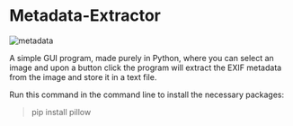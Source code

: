 # Metadata-Extractor

![metadata](https://user-images.githubusercontent.com/63968451/134468069-18076b51-9589-4ec1-b20b-c1ea9bc8da1c.png)

A simple GUI program, made purely in Python, where you can select an image and upon a button click the program will extract the EXIF metadata from the image and store it in a text file.

Run this command in the command line to install the necessary packages:
> pip install pillow
